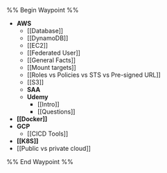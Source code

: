 %% Begin Waypoint %%
- **AWS**
	- [[Database]]
	- [[DynamoDB]]
	- [[EC2]]
	- [[Federated User]]
	- [[General Facts]]
	- [[Mount targets]]
	- [[Roles vs Policies vs STS vs Pre-signed URL]]
	- [[S3]]
	- **SAA**
	- **Udemy**
		- [[Intro]]
		- [[Questions]]
- **[[Docker]]**
- **GCP**
	- [[CICD Tools]]
- **[[K8S]]**
- [[Public vs private cloud]]

%% End Waypoint %%
